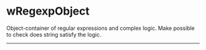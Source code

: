 # wRegexpObject

Object-container of regular expressions and complex logic. Make possible to check does string satisfy the logic.

_ _ _ _ _ _







